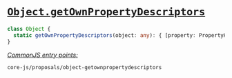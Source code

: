 # [`Object.getOwnPropertyDescriptors`](https://github.com/tc39/proposal-object-getownpropertydescriptors)
```ts
class Object {
  static getOwnPropertyDescriptors(object: any): { [property: PropertyKey]: PropertyDescriptor };
}
```
[*CommonJS entry points:*](/docs/Usage.md#commonjs-api)
```
core-js/proposals/object-getownpropertydescriptors
```
